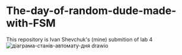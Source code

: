 # The-day-of-random-dude-made-with-FSM
This repository is Ivan Shevchuk's (mine) submition of lab 4
![діаграма-станів-автомату-дня drawio](https://github.com/DoktorTomato/The-day-of-random-dude-made-with-FSM/assets/96630602/6846be89-1e44-4b6e-b6b8-773e5880ff86)
